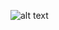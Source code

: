 ![alt text](https://storage.googleapis.com/generativeai-assets/images/user-433066/1723408076_play_preview.gif)
